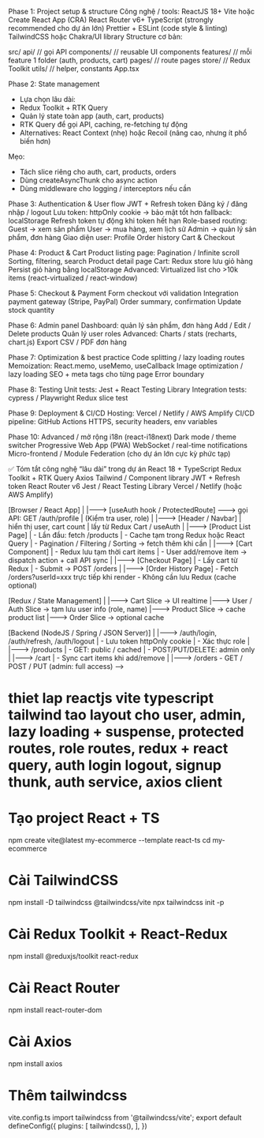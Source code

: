 <!-- <!-- # React + TypeScript + Vite

This template provides a minimal setup to get React working in Vite with HMR and some ESLint rules.

Currently, two official plugins are available:

- [@vitejs/plugin-react](https://github.com/vitejs/vite-plugin-react/blob/main/packages/plugin-react) uses [Babel](https://babeljs.io/) for Fast Refresh
- [@vitejs/plugin-react-swc](https://github.com/vitejs/vite-plugin-react/blob/main/packages/plugin-react-swc) uses [SWC](https://swc.rs/) for Fast Refresh

## React Compiler

The React Compiler is not enabled on this template because of its impact on dev & build performances. To add it, see [this documentation](https://react.dev/learn/react-compiler/installation).

## Expanding the ESLint configuration

If you are developing a production application, we recommend updating the configuration to enable type-aware lint rules:

```js
export default defineConfig([
  globalIgnores(['dist']),
  {
    files: ['**/*.{ts,tsx}'],
    extends: [
      // Other configs...

      // Remove tseslint.configs.recommended and replace with this
      tseslint.configs.recommendedTypeChecked,
      // Alternatively, use this for stricter rules
      tseslint.configs.strictTypeChecked,
      // Optionally, add this for stylistic rules
      tseslint.configs.stylisticTypeChecked,

      // Other configs...
    ],
    languageOptions: {
      parserOptions: {
        project: ['./tsconfig.node.json', './tsconfig.app.json'],
        tsconfigRootDir: import.meta.dirname,
      },
      // other options...
    },
  },
])
```

You can also install [eslint-plugin-react-x](https://github.com/Rel1cx/eslint-react/tree/main/packages/plugins/eslint-plugin-react-x) and [eslint-plugin-react-dom](https://github.com/Rel1cx/eslint-react/tree/main/packages/plugins/eslint-plugin-react-dom) for React-specific lint rules:

```js
// eslint.config.js
import reactX from 'eslint-plugin-react-x'
import reactDom from 'eslint-plugin-react-dom'

export default defineConfig([
  globalIgnores(['dist']),
  {
    files: ['**/*.{ts,tsx}'],
    extends: [
      // Other configs...
      // Enable lint rules for React
      reactX.configs['recommended-typescript'],
      // Enable lint rules for React DOM
      reactDom.configs.recommended,
    ],
    languageOptions: {
      parserOptions: {
        project: ['./tsconfig.node.json', './tsconfig.app.json'],
        tsconfigRootDir: import.meta.dirname,
      },
      // other options...
    },
  },
])
``` -->

Phase 1: Project setup & structure
Công nghệ / tools:
ReactJS 18+
Vite hoặc Create React App (CRA)
React Router v6+
TypeScript (strongly recommended cho dự án lớn)
Prettier + ESLint (code style & linting)
TailwindCSS hoặc Chakra/UI library
Structure cơ bản:

src/
  api/          // gọi API
  components/   // reusable UI components
  features/     // mỗi feature 1 folder (auth, products, cart)
  pages/        // route pages
  store/        // Redux Toolkit
  utils/        // helper, constants
  App.tsx

Phase 2: State management
- Lựa chọn lâu dài:
- Redux Toolkit + RTK Query
- Quản lý state toàn app (auth, cart, products)
- RTK Query để gọi API, caching, re-fetching tự động
- Alternatives: React Context (nhẹ) hoặc Recoil (nâng cao, nhưng ít phổ biến hơn)

Mẹo:
- Tách slice riêng cho auth, cart, products, orders
- Dùng createAsyncThunk cho async action
- Dùng middleware cho logging / interceptors nếu cần

Phase 3: Authentication & User flow
JWT + Refresh token
Đăng ký / đăng nhập / logout
Lưu token:
httpOnly cookie → bảo mật tốt hơn
fallback: localStorage
Refresh token tự động khi token hết hạn
Role-based routing:
Guest → xem sản phẩm
User → mua hàng, xem lịch sử
Admin → quản lý sản phẩm, đơn hàng
Giao diện user:
Profile
Order history
Cart & Checkout

Phase 4: Product & Cart
Product listing page:
Pagination / Infinite scroll
Sorting, filtering, search
Product detail page
Cart:
Redux store lưu giỏ hàng
Persist giỏ hàng bằng localStorage
Advanced:
Virtualized list cho >10k items (react-virtualized / react-window)

Phase 5: Checkout & Payment
Form checkout với validation
Integration payment gateway (Stripe, PayPal)
Order summary, confirmation
Update stock quantity

Phase 6: Admin panel
Dashboard: quản lý sản phẩm, đơn hàng
Add / Edit / Delete products
Quản lý user roles
Advanced:
Charts / stats (recharts, chart.js)
Export CSV / PDF đơn hàng

Phase 7: Optimization & best practice
Code splitting / lazy loading routes
Memoization: React.memo, useMemo, useCallback
Image optimization / lazy loading
SEO + meta tags cho từng page
Error boundary

Phase 8: Testing
Unit tests: Jest + React Testing Library
Integration tests: cypress / Playwright
Redux slice test

Phase 9: Deployment & CI/CD
Hosting: Vercel / Netlify / AWS Amplify
CI/CD pipeline: GitHub Actions
HTTPS, security headers, env variables

Phase 10: Advanced / mở rộng
i18n (react-i18next)
Dark mode / theme switcher
Progressive Web App (PWA)
WebSocket / real-time notifications
Micro-frontend / Module Federation (cho dự án lớn cực kỳ phức tạp)

✅ Tóm tắt công nghệ “lâu dài” trong dự án
React 18 + TypeScript
Redux Toolkit + RTK Query
Axios
Tailwind / Component library
JWT + Refresh token
React Router v6
Jest / React Testing Library
Vercel / Netlify (hoặc AWS Amplify)

[Browser / React App]
        |
        |---> [useAuth hook / ProtectedRoute] ---> gọi API: GET /auth/profile
        |        (Kiểm tra user, role)
        |
        |---> [Header / Navbar] 
        |        hiển thị user, cart count
        |        lấy từ Redux Cart / useAuth
        |
        |---> [Product List Page] 
        |        - Lần đầu: fetch /products
        |        - Cache tạm trong Redux hoặc React Query
        |        - Pagination / Filtering / Sorting → fetch thêm khi cần
        |
        |---> [Cart Component] 
        |        - Redux lưu tạm thời cart items
        |        - User add/remove item → dispatch action + call API sync
        |
        |---> [Checkout Page] 
        |        - Lấy cart từ Redux
        |        - Submit → POST /orders
        |
        |---> [Order History Page]
                 - Fetch /orders?userId=xxx trực tiếp khi render
                 - Không cần lưu Redux (cache optional)

[Redux / State Management]
        |
        |---> Cart Slice → UI realtime
        |---> User / Auth Slice → tạm lưu user info (role, name)
        |---> Product Slice → cache product list
        |---> Order Slice → optional cache

[Backend (NodeJS / Spring / JSON Server)]
        |
        |---> /auth/login, /auth/refresh, /auth/logout
        |        - Lưu token httpOnly cookie
        |        - Xác thực role
        |
        |---> /products
        |        - GET: public / cached
        |        - POST/PUT/DELETE: admin only
        |
        |---> /cart
        |        - Sync cart items khi add/remove
        |
        |---> /orders
                 - GET / POST / PUT (admin: full access) -->








# thiet lap reactjs vite typescript tailwind tao layout cho user, admin, lazy loading + suspense, protected routes, role routes, redux + react query, auth login logout, signup thunk, auth service, axios client

# Tạo project React + TS
npm create vite@latest my-ecommerce --template react-ts
cd my-ecommerce

# Cài TailwindCSS
<!-- npm install -D tailwindcss postcss autoprefixer -->
npm install -D tailwindcss @tailwindcss/vite
npx tailwindcss init -p

# Cài Redux Toolkit + React-Redux
npm install @reduxjs/toolkit react-redux

# Cài React Router
npm install react-router-dom

# Cài Axios
npm install axios


# Thêm tailwindcss
vite.config.ts
import tailwindcss from '@tailwindcss/vite';
export default defineConfig({
    plugins: [
        tailwindcss(),
    ],
})